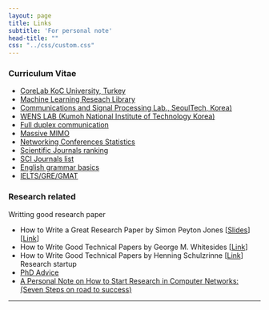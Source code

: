 ```yaml
---
layout: page
title: Links
subtitle: 'For personal note'
head-title: ""
css: "../css/custom.css"
---
```


### Curriculum Vitae
- [CoreLab KoC University, Turkey](https://corelab.ku.edu.tr/tools/)
- [Machine Learning Reseach Library](https://mlc.committees.comsoc.org/research-library/)
- [Communications and Signal Processing Lab., SeoulTech, Korea)](https://csp.seoultech.ac.kr/index.do)
- [WENS LAB (Kumoh National Institute of Technology Korea)](http://wens.re.kr/home/)
- [Full duplex communication](http://wireless.pku.edu.cn/home/songly/fd.htm)
- [Massive MIMO](https://massivemimo.eu/research-library)
- [Networking Conferences Statistics](http://www.cs.ucsb.edu/~almeroth/conf/stats/)
- [Scientific Journals ranking](http://www.scimagojr.com/journalrank.php?category=1705)
- [SCI Journals list](http://sci-thomsonreuters.org/)
- [English grammar basics](http://www.english-for-students.com/Grammar-2.html)
- [IELTS/GRE/GMAT](https://drive.google.com/drive/folders/0B2jZERjUXCHhZnB5T0tpY2ZyRmc)

### Research related
Writting good research paper
- How to Write a Great Research Paper by Simon Peyton Jones [[Slides](https://www.microsoft.com/en-us/research/wp-content/uploads/2016/07/How-to-write-a-great-research-paper.pdf)] [[Link](https://www.youtube.com/watch?v=VK51E3gHENc)]
- How to Write Good Technical Papers by George M. Whitesides [[Link](https://intra.ece.ucr.edu/~rlake/Whitesides_writing_res_paper.pdf)]
- How to Write Good Technical Papers by Henning Schulzrinne [[Link](http://www.cs.columbia.edu/~hgs/etc/writing-style.html)]
Research startup
- [PhD Advice](http://www.eecs.harvard.edu/htk/phdadvice/)
- [A Personal Note on How to Start Research in Computer Networks: (Seven Steps on road to success)](https://www.cise.ufl.edu/~helmy/cis6930/research-start.html)
----
